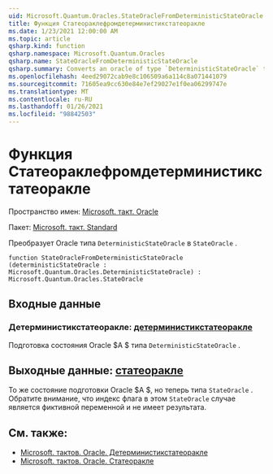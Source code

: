 ```yaml
---
uid: Microsoft.Quantum.Oracles.StateOracleFromDeterministicStateOracle
title: Функция Статеораклефромдетерминистикстатеоракле
ms.date: 1/23/2021 12:00:00 AM
ms.topic: article
qsharp.kind: function
qsharp.namespace: Microsoft.Quantum.Oracles
qsharp.name: StateOracleFromDeterministicStateOracle
qsharp.summary: Converts an oracle of type `DeterministicStateOracle` to `StateOracle`.
ms.openlocfilehash: 4eed29072cab9e8c106509a6a114c8a071441079
ms.sourcegitcommit: 71605ea9cc630e84e7ef29027e1f0ea06299747e
ms.translationtype: MT
ms.contentlocale: ru-RU
ms.lasthandoff: 01/26/2021
ms.locfileid: "98842503"
---
```

# <a name="stateoraclefromdeterministicstateoracle-function"></a>Функция Статеораклефромдетерминистикстатеоракле

Пространство имен: [Microsoft. такт. Oracle](xref:Microsoft.Quantum.Oracles)

Пакет: [Microsoft. такт. Standard](https://nuget.org/packages/Microsoft.Quantum.Standard)


Преобразует Oracle типа `DeterministicStateOracle` в `StateOracle` .

```qsharp
function StateOracleFromDeterministicStateOracle (deterministicStateOracle : Microsoft.Quantum.Oracles.DeterministicStateOracle) : Microsoft.Quantum.Oracles.StateOracle
```


## <a name="input"></a>Входные данные

### <a name="deterministicstateoracle--deterministicstateoracle"></a>Детерминистикстатеоракле: [детерминистикстатеоракле](xref:Microsoft.Quantum.Oracles.DeterministicStateOracle)

Подготовка состояния Oracle $A $ типа `DeterministicStateOracle` .



## <a name="output--stateoracle"></a>Выходные данные: [статеоракле](xref:Microsoft.Quantum.Oracles.StateOracle)

То же состояние подготовки Oracle $A $, но теперь типа `StateOracle` . Обратите внимание, что индекс флага в этом `StateOracle` случае является фиктивной переменной и не имеет результата.

## <a name="see-also"></a>См. также:

- [Microsoft. тактов. Oracle. Детерминистикстатеоракле](xref:Microsoft.Quantum.Oracles.DeterministicStateOracle)
- [Microsoft. тактов. Oracle. Статеоракле](xref:Microsoft.Quantum.Oracles.StateOracle)